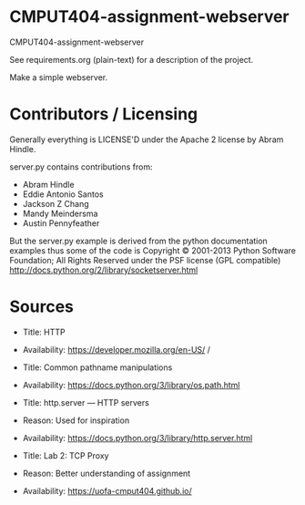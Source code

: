 CMPUT404-assignment-webserver
=============================

CMPUT404-assignment-webserver

See requirements.org (plain-text) for a description of the project.

Make a simple webserver.

Contributors / Licensing
========================

Generally everything is LICENSE'D under the Apache 2 license by Abram Hindle.

server.py contains contributions from:

* Abram Hindle
* Eddie Antonio Santos
* Jackson Z Chang
* Mandy Meindersma 
* Austin Pennyfeather

But the server.py example is derived from the python documentation
examples thus some of the code is Copyright © 2001-2013 Python
Software Foundation; All Rights Reserved under the PSF license (GPL
compatible) http://docs.python.org/2/library/socketserver.html

#    Sources

*   Title: HTTP
*   Availability: https://developer.mozilla.org/en-US/
/


    
*   Title: Common pathname manipulations
*   Availability: https://docs.python.org/3/library/os.path.html


   
*  Title: http.server — HTTP servers
*  Reason: Used for inspiration
*  Availability: https://docs.python.org/3/library/http.server.html


   
*  Title: Lab 2: TCP Proxy
*  Reason: Better understanding of assignment
*  Availability: https://uofa-cmput404.github.io/

